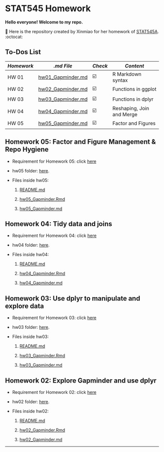 # STAT545 Homework

**Hello everyone! Welcome to my repo.** 

:round_pushpin: Here is the repository created by Xinmiao for her homework of [STAT545A](http://stat545.com/). :octocat:

## To-Dos List

  *Homework*   |  *.md File*       | *Check*                 |*Content*
-------------- | ------------------|-------------------------|----------------
 HW 01         |  [hw01_Gapminder.md](https://github.com/xinmiaow/STAT545_hw01_Wang_Xinmiao/blob/master/hw01_gapminder.md)                 |  :ballot_box_with_check: | R Markdown syntax
 HW 02         |  [hw02_Gapminder.md](https://github.com/xinmiaow/STAT545-hw-Wang-Xinmiao/blob/master/hw02/hw02_Gapminder.md)                 | :ballot_box_with_check: | Functions in ggplot
 HW 03         | [hw03_Gapminder.md](https://github.com/xinmiaow/STAT545-hw-Wang-Xinmiao/blob/master/hw03/hw03_Gapminder.md)                  | :ballot_box_with_check: | Functions in dplyr
 HW 04         | [hw04_Gapminder.md](https://github.com/xinmiaow/STAT545-hw-Wang-Xinmiao/blob/master/hw04/hw04_Gapminder.md)                  | :ballot_box_with_check: | Reshaping, Join and Merge
 HW 05         | [hw05_Gapminder.md](https://github.com/xinmiaow/STAT545-hw-Wang-Xinmiao/blob/master/hw05/hw05_Gapminder.md)                  | :ballot_box_with_check: | Factor and Figures
               


## Homework 05: Factor and Figure Management & Repo Hygiene 

* Requirement for Homework 05: click [here](http://stat545.com/hw05_factor-figure-boss-repo-hygiene.html)

* hw05 folder: [here](https://github.com/xinmiaow/STAT545-hw-Wang-Xinmiao/tree/master/hw05).

* Files inside hw05:

  1. [README.md](https://github.com/xinmiaow/STAT545-hw-Wang-Xinmiao/blob/master/hw05/README.md)

  2. [hw05_Gapminder.Rmd](https://github.com/xinmiaow/STAT545-hw-Wang-Xinmiao/blob/master/hw05/hw05_Gapminder.Rmd)

  3. [hw05_Gapminder.md](https://github.com/xinmiaow/STAT545-hw-Wang-Xinmiao/blob/master/hw05/hw05_Gapminder.md)


## Homework 04: Tidy data and joins 

* Requirement for Homework 04: click [here](http://stat545.com/hw04_tidy-data-joins.html)

* hw04 folder: [here](https://github.com/xinmiaow/STAT545-hw-Wang-Xinmiao/tree/master/hw04).

* Files inside hw04:

  1. [README.md](https://github.com/xinmiaow/STAT545-hw-Wang-Xinmiao/blob/master/hw04/README.md)

  2. [hw04_Gapminder.Rmd](https://github.com/xinmiaow/STAT545-hw-Wang-Xinmiao/blob/master/hw04/hw04_Gapminder.Rmd)

  3. [hw04_Gapminder.md](https://github.com/xinmiaow/STAT545-hw-Wang-Xinmiao/blob/master/hw04/hw04_Gapminder.md)


## Homework 03: Use dplyr to manipulate and explore data 

* Requirement for Homework 03: click [here](http://stat545.com/hw03_dplyr-and-more-ggplot2.html)

* hw03 folder: [here](https://github.com/xinmiaow/STAT545-hw-Wang-Xinmiao/tree/master/hw03).

* Files inside hw03:

  1. [README.md](https://github.com/xinmiaow/STAT545-hw-Wang-Xinmiao/blob/master/hw03/README.md)

  2. [hw03_Gapminder.Rmd](https://github.com/xinmiaow/STAT545-hw-Wang-Xinmiao/blob/master/hw03/hw03_Gapminder.Rmd) 

  3. [hw03_Gapminder.md](https://github.com/xinmiaow/STAT545-hw-Wang-Xinmiao/blob/master/hw03/hw03_Gapminder.md)


## Homework 02: Explore Gapminder and use dplyr

* Requirement for Homework 02: click [here](http://stat545.com/hw02_explore-gapminder-dplyr.html)

* hw02 folder: [here](https://github.com/xinmiaow/STAT545-hw-Wang-Xinmiao/tree/master/hw02).

* Files inside hw02:

  1. [README.md](https://github.com/xinmiaow/STAT545-hw-Wang-Xinmiao/blob/master/hw02/README.md)

  2. [hw02_Gapminder.Rmd](https://github.com/xinmiaow/STAT545-hw-Wang-Xinmiao/blob/master/hw02/hw02_Gapminder.Rmd) 

  3. [hw02_Gapminder.md](https://github.com/xinmiaow/STAT545-hw-Wang-Xinmiao/blob/master/hw02/hw02_Gapminder.md)


***




